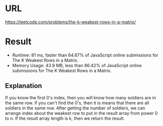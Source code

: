 # URL

https://leetcode.com/problems/the-k-weakest-rows-in-a-matrix/

# Result

* Runtime: 81 ms, faster than 64.67% of JavaScript online submissions for The K Weakest Rows in a Matrix.
* Memory Usage: 43.9 MB, less than 86.42% of JavaScript online submissions for The K Weakest Rows in a Matrix.


## Explanation

If you know the first 0's index, then you will know how many soldiers are in the same row.
If you can't find the 0's, then it is means that there are all soldiers in the same row.
After getting the number of soldiers, we can arrange index about the weakest row to put in the result array from power 0 to n.
If the result array length is k, then we return the result.
